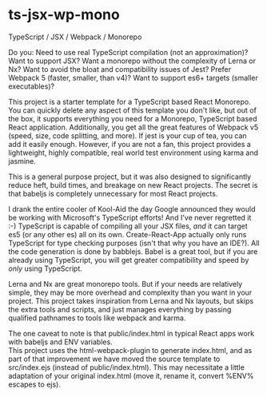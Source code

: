 # ts-jsx-wp-mono
TypeScript / JSX / Webpack / Monorepo

Do you:
Need to use real TypeScript compilation (not an approximation)?
Want to support JSX?
Want a monorepo without the complexity of Lerna or Nx?
Want to avoid the bloat and compatibility issues of Jest?
Prefer Webpack 5 (faster, smaller, than v4)?
Want to support es6+ targets (smaller executables)?

This project is a starter template for a TypeScript based React Monorepo.
You can quickly delete any aspect of this template you don't like, but out of the box, it supports everything you need for a Monorepo, TypeScript based React application.
Additionally, you get all the great features of Webpack v5 (speed, size, code splitting, and more).
If jest is your cup of tea, you can add it easily enough.  However, if you are not a fan, this project provides a lightweight, highly compatible, real world test environment using karma and jasmine.

This is a general purpose project, but it was also designed to significantly reduce heft, build times, and breakage on new React projects.
The secret is that babeljs is completely unnecessary for most React projects.  

I drank the entire cooler of Kool-Aid the day Google announced they would be working with Microsoft's TypeScript efforts! And I've never regretted it :-)
TypeScript is capable of compiling all your JSX files, *and* it can target es5 (or any other es) all on its own.
Create-React-App actually only runs TypeScript for type checking purposes (isn't that why you have an IDE?).  All the code generation is done by babblejs.
Babel is a great tool, but if you are already using TypeScript, you will get greater compatibility and speed by *only* using TypeScript.

Lerna and Nx are great monorepo tools.  But if your needs are relatively simple, they may be more overhead and complexity than you want in your project.
This project takes inspiration from Lerna and Nx layouts, but skips the extra tools and scripts, and just manages everything by passing qualified pathnames to tools like webpack and karma.

The one caveat to note is that public/index.html in typical React apps work with babeljs and ENV variables.  
This project uses the html-webpack-plugin to generate index.html, and as part of that improvement we have moved the source template to src/index.ejs (instead of public/index.html).
This may necessitate a little adaptation of your original index.html (move it, rename it, convert %ENV% escapes to ejs).
